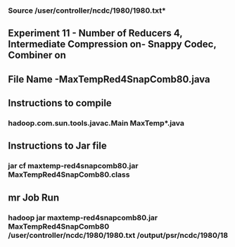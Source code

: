 ### Source /user/controller/ncdc/1980/1980.txt*

## Experiment 11 - Number of Reducers 4, Intermediate Compression on- Snappy Codec, Combiner on

## File Name -MaxTempRed4SnapComb80.java

## Instructions to compile

### hadoop.com.sun.tools.javac.Main MaxTemp*.java

## Instructions to Jar file

### jar cf maxtemp-red4snapcomb80.jar MaxTempRed4SnapComb80.class

## mr Job Run

### hadoop jar maxtemp-red4snapcomb80.jar MaxTempRed4SnapComb80 /user/controller/ncdc/1980/1980.txt /output/psr/ncdc/1980/18

